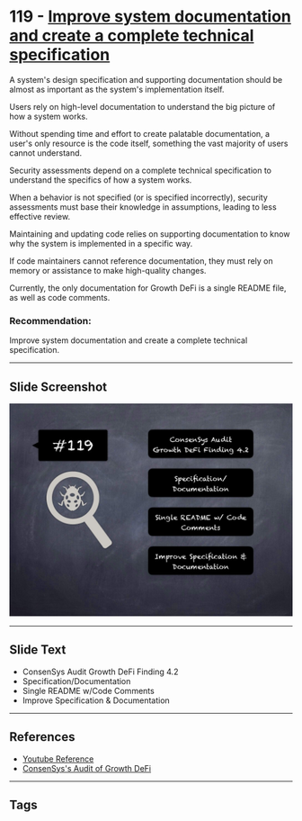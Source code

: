 
# 119 - [Improve system documentation and create a complete technical specification](./Improve%20system%20documentation%20and%20create%20a%20complete%20technical%20specification.md)

A system's design specification and supporting documentation should be almost as important as the system's implementation itself. 

Users rely on high-level documentation to understand the big picture of how a system works. 

Without spending time and effort to create palatable documentation, a user's only resource is the code itself, something the vast majority of users cannot understand. 

Security assessments depend on a complete technical specification to understand the specifics of how a system works. 

When a behavior is not specified (or is specified incorrectly), security assessments must base their knowledge in assumptions, leading to less effective review. 

Maintaining and updating code relies on supporting documentation to know why the system is implemented in a specific way. 

If code maintainers cannot reference documentation, they must rely on memory or assistance to make high-quality changes. 

Currently, the only documentation for Growth DeFi is a single README file, as well as code comments.

### Recommendation:
Improve system documentation and create a complete technical specification.
___
## Slide Screenshot
![119.jpg](../../images/8.%20Audit%20Findings%20201/119.jpg)
___
## Slide Text
- ConsenSys Audit Growth DeFi Finding 4.2
- Specification/Documentation
- Single README w/Code Comments
- Improve Specification & Documentation
___
## References
- [Youtube Reference](https://youtu.be/IXm6JAprhuw?t=1296)
- [ConsenSys's Audit of Growth DeFi](https://consensys.net/diligence/audits/2020/12/growth-defi-v1/#improve-system-documentation-and-create-a-complete-technical-specification)
___
## Tags
